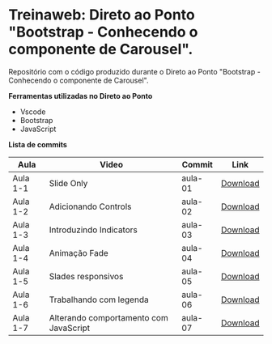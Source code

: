 # Treinaweb: Direto ao Ponto "Bootstrap - Conhecendo o componente de Carousel".

Repositório com o código produzido durante o Direto ao Ponto "Bootstrap - Conhecendo o componente de Carousel".

**Ferramentas utilizadas no Direto ao Ponto**

 - Vscode
 - Bootstrap
 - JavaScript

**Lista de commits**


Aula | Video | Commit | Link
------ | ------ | ------ | ------
Aula 1-1 | Slide Only | aula-01 | [Download](https://github.com/treinaweb/treinaweb-bootstrap-conhecendo-o-componente-de-carousel/archive/6984d15e53f445cbab377aeb2294d455d1aeb52d.zip)
Aula 1-2 | Adicionando Controls | aula-02 | [Download](https://github.com/treinaweb/treinaweb-bootstrap-conhecendo-o-componente-de-carousel/archive/62fe826b8e7595a5b2dff09e2f09e7b9a19b23bf.zip)
Aula 1-3 | Introduzindo Indicators | aula-03 | [Download](https://github.com/treinaweb/treinaweb-bootstrap-conhecendo-o-componente-de-carousel/archive/d3a7412bbda7e93a00e4d8a8de27c51544299945.zip)
Aula 1-4 | Animação Fade | aula-04 | [Download](https://github.com/treinaweb/treinaweb-bootstrap-conhecendo-o-componente-de-carousel/archive/62091ef8715af643d87f57223a6e46bc56d3bdd2.zip)
Aula 1-5 | Slades responsivos | aula-05 | [Download](https://github.com/treinaweb/treinaweb-bootstrap-conhecendo-o-componente-de-carousel/archive/fb8026d3254db1866fce764056e61a9211832d62.zip)
Aula 1-6 | Trabalhando com legenda | aula-06 | [Download](https://github.com/treinaweb/treinaweb-bootstrap-conhecendo-o-componente-de-carousel/archive/f69902aac67a2c544a01d7c7394f245185ef7736.zip)
Aula 1-7 | Alterando comportamento com JavaScript | aula-07 | [Download](https://github.com/treinaweb/treinaweb-bootstrap-conhecendo-o-componente-de-carousel/archive/a34bf0dd7f7d3e8f19a88e0f8474dec29ca4cd79.zip)
